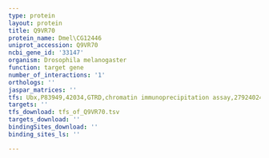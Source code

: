 ```yaml
---
type: protein
layout: protein
title: Q9VR70
protein_name: Dmel\CG12446
uniprot_accession: Q9VR70
ncbi_gene_id: '33147'
organism: Drosophila melanogaster
function: target gene
number_of_interactions: '1'
orthologs: ''
jaspar_matrices: ''
tfs: Ubx,P83949,42034,GTRD,chromatin immunoprecipitation assay,27924024%5Buid%5D,No
targets: ''
tfs_download: tfs_of_Q9VR70.tsv
targets_download: ''
bindingSites_download: ''
binding_sites_ls: ''

---
```

